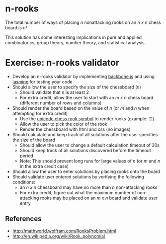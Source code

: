 # n-rooks

The total number of ways of placing _n_ nonattacking rooks on an _n x n_ chess board is _n!_

This solution has some interesting implications in pure and applied combinatorics, group theory, number theory, and statistical analysis.

# Exercise: n-rooks validator

* Develop an n-rooks validator by implementing [backbone.js](http://backbonejs.org/ "backbone.js") and using [jasmine](http://pivotal.github.com/jasmine/ "jasmine") for testing your code
* Should allow the user to specify the size of the chessboard (_n_)
  * Should validate that _n_ is at least 2
  * For extra credit, allow the user to start with an _m x n_ chess board (different number of rows and columns)
* Should render the board based on the value of _n_ (or _m_ and _n_ when attempting for extra credit)
  * Use the [unicode chess rook symbol](http://en.wikipedia.org/wiki/Chess_symbols_in_Unicode "unicode chess symbols") to render rooks (example: &#9814;)
  * Allow the user to pick the color of the rook
  * Render the chessboard with html and css (no images) 
* Should calculate and keep track of all solutions after the user specifies the size of the board
  * Should allow the user to change a default calculation timeout of 30s
  * Should keep track of all solutions discovered before the timeout period
  * Note: This should prevent long runs for large values of _n_ (or _m_ and _n_ in the extra credit case)
* Should allow the user to enter solutions by placing rooks onto the board
* Should validate user entered solutions by verifying the following conditions:
  * an _n x n_ chessboard may have no more than _n_ non-attacking rooks
  * For extra credit, figure out what the maximum number of non-attacking rooks may be placed on an _m x n_ board and validate user entry


## References
* http://mathworld.wolfram.com/RooksProblem.html
* http://en.wikipedia.org/wiki/Rook_polynomial
